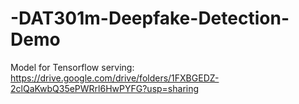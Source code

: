 # -DAT301m-Deepfake-Detection-Demo
Model for Tensorflow serving: https://drive.google.com/drive/folders/1FXBGEDZ-2clQaKwbQ35ePWRrl6HwPYFG?usp=sharing